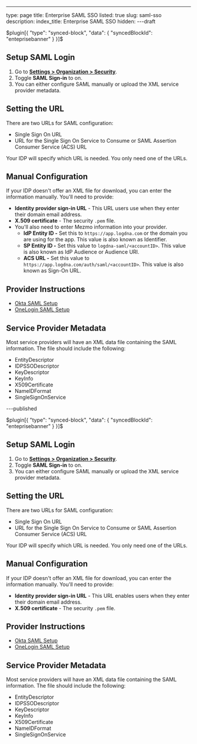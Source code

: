 ---
type: page
title: Enterprise SAML SSO
listed: true
slug: saml-sso
description: 
index_title: Enterprise SAML SSO
hidden: 
---draft

$plugin[{
    "type": "synced-block",
    "data": {
        "syncedBlockId": "enteprisebanner"
    }
}]$

## Setup SAML Login

1. Go to [**Settings &gt; Organization &gt; Security**](https://app.Mezmo.com/manage/team-settings).
2. Toggle **SAML Sign-in** to on.
3. You can either configure SAML manually or upload the XML service provider metadata.

## Setting the URL

There are two URLs for SAML configuration:

- Single Sign On URL
- URL for the Single Sign On Service to Consume or SAML Assertion Consumer Service (ACS) URL

Your IDP will specify which URL is needed. You only need one of the URLs.

## Manual Configuration

If your IDP doesn't offer an XML file for download, you can enter the information manually. You'll need to provide:

- **Identity provider sign-in URL** - This URL users use when they enter their domain email address.
- **X.509 certificate** - The security `.pem` file.
- You'll also need to enter Mezmo information into your provider. 
    - **IdP Entity ID -** Set this to `https://app.logdna.com` or the domain you are using for the app. This value is also known as Identifier.
    - **SP Entity ID -** Set this value to `logdna-saml/<accountID>`. This value is also known as IdP Audience or Audience URI.
    - **ACS URL -** Set this value to` https://app.logdna.com/auth/saml/<accountID>`. This value is also known as Sign-On URL.

## Provider Instructions

- [Okta SAML Setup](/docs/okta-saml-setup)
- [OneLogin SAML Setup](/docs/onelogin-saml-setup)

## Service Provider Metadata

Most service providers will have an XML data file containing the SAML information. The file should include the following:

- EntityDescriptor
- IDPSSODescriptor
- KeyDescriptor
- KeyInfo
- X509Certificate
- NameIDFormat
- SingleSignOnService

---published

$plugin[{
    "type": "synced-block",
    "data": {
        "syncedBlockId": "enteprisebanner"
    }
}]$

## Setup SAML Login

1. Go to [**Settings &gt; Organization &gt; Security**](https://app.Mezmo.com/manage/team-settings).
2. Toggle **SAML Sign-in** to on.
3. You can either configure SAML manually or upload the XML service provider metadata.

## Setting the URL

There are two URLs for SAML configuration:

- Single Sign On URL
- URL for the Single Sign On Service to Consume or SAML Assertion Consumer Service (ACS) URL

Your IDP will specify which URL is needed. You only need one of the URLs.

## Manual Configuration

If your IDP doesn't offer an XML file for download, you can enter the information manually. You'll need to provide:

- **Identity provider sign-in URL** - This URL enables users when they enter their domain email address.
- **X.509 certificate** - The security `.pem` file.

## Provider Instructions

- [Okta SAML Setup](/docs/okta-saml-setup)
- [OneLogin SAML Setup](/docs/onelogin-saml-setup)

## Service Provider Metadata

Most service providers will have an XML data file containing the SAML information. The file should include the following:

- EntityDescriptor
- IDPSSODescriptor
- KeyDescriptor
- KeyInfo
- X509Certificate
- NameIDFormat
- SingleSignOnService

